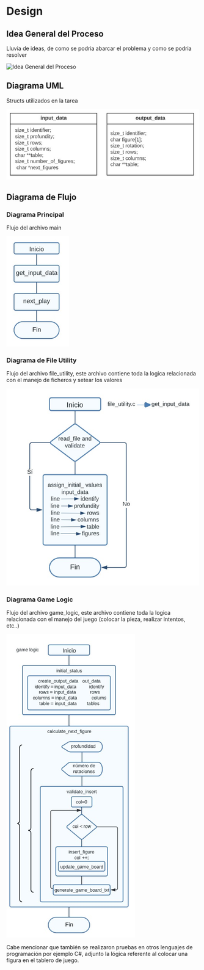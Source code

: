# Design

## Idea General del Proceso

Lluvia de ideas, de como se podria abarcar el problema y como se podria resolver

![Idea General del Proceso](Diagrama.PNG)

## Diagrama UML

Structs utilizados en la tarea

![Diagrama UML](UML.jpeg)

## Diagrama de Flujo

### Diagrama Principal

Flujo del archivo main

![Diagrama Principal](main.jpeg)

### Diagrama de File Utility

Flujo del archivo file_utility, este archivo contiene toda la logica relacionada con el manejo de ficheros y setear los valores 

![Diagrama de File Utility](file_utility.jpeg)

### Diagrama Game Logic

Flujo del archivo game_logic, este archivo contiene toda la logica relacionada con el manejo del juego (colocar la pieza, realizar intentos, etc..) 

![Diagrama Game Logic](game_logic.jpeg)


Cabe mencionar que también se realizaron pruebas en otros lenguajes de programación por ejemplo C#, adjunto la lógica referente al colocar una figura en el tablero de juego.